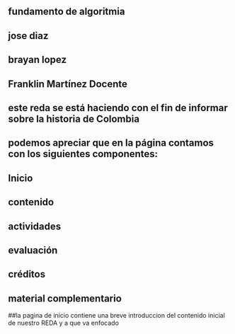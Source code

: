 ## fundamento de algoritmia
## jose diaz  
## brayan lopez
## Franklin Martínez Docente
## este reda se está haciendo con el fin de informar sobre la historia de Colombia 

## podemos apreciar que en la página contamos con los siguientes componentes:
## Inicio
## contenido
## actividades
## evaluación
## créditos
## material complementario
##la pagina de inicio contiene  una breve introduccion del contenido inicial de nuestro REDA y a que va enfocado
